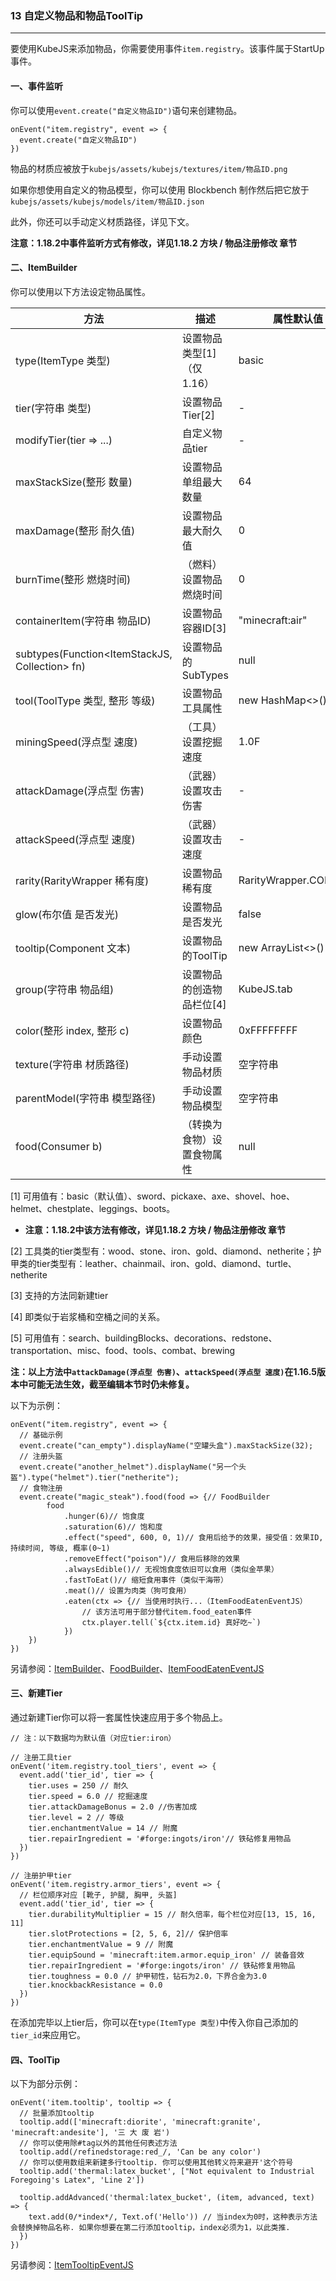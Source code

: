 ### 13 自定义物品和物品ToolTip

----

要使用KubeJS来添加物品，你需要使用事件`item.registry`。该事件属于StartUp事件。

#### 一、事件监听

你可以使用`event.create("自定义物品ID")`语句来创建物品。

```
onEvent("item.registry", event => {
  event.create("自定义物品ID")
})
```

物品的材质应被放于`kubejs/assets/kubejs/textures/item/物品ID.png`

如果你想使用自定义的物品模型，你可以使用 Blockbench 制作然后把它放于`kubejs/assets/kubejs/models/item/物品ID.json`

此外，你还可以手动定义材质路径，详见下文。

**注意：1.18.2中事件监听方式有修改，详见1.18.2 方块 / 物品注册修改 章节**

#### 二、ItemBuilder

你可以使用以下方法设定物品属性。

| 方法                                                        | 描述                       | 属性默认值           | 返回值      |
| ----------------------------------------------------------- | -------------------------- | -------------------- | ----------- |
| type(ItemType 类型)                                         | 设置物品类型[1]（仅1.16）  | basic                | ItemBuilder |
| tier(字符串 类型)                                           | 设置物品Tier[2]            | -                    | ItemBuilder |
| modifyTier(tier => ...)                                     | 自定义物品tier             | -                    | ItemBuilder |
| maxStackSize(整形 数量)                                     | 设置物品单组最大数量       | 64                   | ItemBuilder |
| maxDamage(整形 耐久值)                                      | 设置物品最大耐久值         | 0                    | ItemBuilder |
| burnTime(整形 燃烧时间)                                     | （燃料）设置物品燃烧时间   | 0                    | ItemBuilder |
| containerItem(字符串 物品ID)                                | 设置物品容器ID[3]          | "minecraft:air"      | ItemBuilder |
| subtypes(Function<ItemStackJS, Collection<ItemStackJS>> fn) | 设置物品的SubTypes         | null                 | ItemBuilder |
| tool(ToolType 类型, 整形 等级)                              | 设置物品工具属性           | new HashMap<>()      | ItemBuilder |
| miningSpeed(浮点型 速度)                                    | （工具）设置挖掘速度       | 1.0F                 | ItemBuilder |
| attackDamage(浮点型 伤害)                                   | （武器）设置攻击伤害       | -                    | ItemBuilder |
| attackSpeed(浮点型 速度)                                    | （武器）设置攻击速度       | -                    | ItemBuilder |
| rarity(RarityWrapper 稀有度)                                | 设置物品稀有度             | RarityWrapper.COMMON | ItemBuilder |
| glow(布尔值 是否发光)                                       | 设置物品是否发光           | false                | ItemBuilder |
| tooltip(Component 文本)                                     | 设置物品的ToolTip          | new ArrayList<>()    | ItemBuilder |
| group(字符串 物品组)                                        | 设置物品的创造物品栏位[4]  | KubeJS.tab           | ItemBuilder |
| color(整形 index, 整形 c)                                   | 设置物品颜色               | 0xFFFFFFFF           | ItemBuilder |
| texture(字符串 材质路径)                                    | 手动设置物品材质           | 空字符串             | ItemBuilder |
| parentModel(字符串 模型路径)                                | 手动设置物品模型           | 空字符串             | ItemBuilder |
| food(Consumer<FoodBuilder> b)                               | （转换为食物）设置食物属性 | null                 | ItemBuilder |

[1] 可用值有：basic（默认值）、sword、pickaxe、axe、shovel、hoe、helmet、chestplate、leggings、boots。

- **注意：1.18.2中该方法有修改，详见1.18.2 方块 / 物品注册修改 章节**

[2] 工具类的tier类型有：wood、stone、iron、gold、diamond、netherite；护甲类的tier类型有：leather、chainmail、iron、gold、diamond、turtle、netherite

[3] 支持的方法同新建tier

[4] 即类似于岩浆桶和空桶之间的关系。

[5] 可用值有：search、buildingBlocks、decorations、redstone、transportation、misc、food、tools、combat、brewing

**注：以上方法中`attackDamage(浮点型 伤害)`、`attackSpeed(浮点型 速度)`在1.16.5版本中可能无法生效，截至编辑本节时仍未修复。**

以下为示例：

```
onEvent("item.registry", event => {
  // 基础示例
  event.create("can_empty").displayName("空罐头盒").maxStackSize(32);
  // 注册头盔
  event.create("another_helmet").displayName("另一个头盔").type("helmet").tier("netherite");
  // 食物注册
  event.create("magic_steak").food(food => {// FoodBuilder
		food
    		.hunger(6)// 饱食度
    		.saturation(6)// 饱和度
      		.effect("speed", 600, 0, 1)// 食用后给予的效果，接受值：效果ID, 持续时间, 等级, 概率(0~1)
      		.removeEffect("poison")// 食用后移除的效果
      		.alwaysEdible()// 无视饱食度依旧可以食用（类似金苹果）
      		.fastToEat()// 缩短食用事件（类似干海带）
      		.meat()// 设置为肉类（狗可食用）
      		.eaten(ctx => {// 当使用时执行...（ItemFoodEatenEventJS）
      			// 该方法可用于部分替代item.food_eaten事件
        		ctx.player.tell(`${ctx.item.id} 真好吃~`)
        	})
	})
})
```

另请参阅：[ItemBuilder](https://github.com/KubeJS-Mods/KubeJS/blob/eol/1.16/common/src/main/java/dev/latvian/kubejs/item/ItemBuilder.java)、[FoodBuilder](https://github.com/KubeJS-Mods/KubeJS/blob/eol/1.16/common/src/main/java/dev/latvian/kubejs/item/FoodBuilder.java)、[ItemFoodEatenEventJS](https://github.com/KubeJS-Mods/KubeJS/blob/eol/1.16/common/src/main/java/dev/latvian/kubejs/item/ItemFoodEatenEventJS.java)

#### 三、新建Tier

通过新建Tier你可以将一套属性快速应用于多个物品上。

```
// 注：以下数据均为默认值（对应tier:iron）

// 注册工具tier
onEvent('item.registry.tool_tiers', event => {
  event.add('tier_id', tier => {
    tier.uses = 250 // 耐久
    tier.speed = 6.0 // 挖掘速度
    tier.attackDamageBonus = 2.0 //伤害加成
    tier.level = 2 // 等级
    tier.enchantmentValue = 14 // 附魔
    tier.repairIngredient = '#forge:ingots/iron'// 铁砧修复用物品
  })
})

// 注册护甲tier
onEvent('item.registry.armor_tiers', event => {
  // 栏位顺序对应 [靴子, 护腿, 胸甲, 头盔]
  event.add('tier_id', tier => {
    tier.durabilityMultiplier = 15 // 耐久倍率，每个栏位对应[13, 15, 16, 11]
    tier.slotProtections = [2, 5, 6, 2]// 保护倍率
    tier.enchantmentValue = 9 // 附魔
    tier.equipSound = 'minecraft:item.armor.equip_iron' // 装备音效
    tier.repairIngredient = '#forge:ingots/iron' // 铁砧修复用物品
    tier.toughness = 0.0 // 护甲韧性，钻石为2.0，下界合金为3.0
    tier.knockbackResistance = 0.0
  })
})
```

在添加完毕以上tier后，你可以在`type(ItemType 类型)`中传入你自己添加的`tier_id`来应用它。

#### 四、ToolTip

以下为部分示例：

```
onEvent('item.tooltip', tooltip => {
  // 批量添加tooltip
  tooltip.add(['minecraft:diorite', 'minecraft:granite', 'minecraft:andesite'], '三 大 废 岩')
  // 你可以使用除#tag以外的其他任何表述方法
  tooltip.add(/refinedstorage:red_/, 'Can be any color')
  // 你可以使用数组来新建多行tooltip. 你可以使用其他转义符来避开'这个符号
  tooltip.add('thermal:latex_bucket', ["Not equivalent to Industrial Foregoing's Latex", 'Line 2'])
  
  tooltip.addAdvanced('thermal:latex_bucket', (item, advanced, text) => {
    text.add(0/*index*/, Text.of('Hello')) // 当index为0时，这种表示方法 会替换掉物品名称. 如果你想要在第二行添加tooltip，index必须为1，以此类推.
  })
})
```

另请参阅：[ItemTooltipEventJS](https://github.com/KubeJS-Mods/KubeJS/blob/eol/1.16/common/src/main/java/dev/latvian/kubejs/item/ItemTooltipEventJS.java)